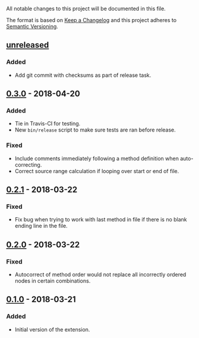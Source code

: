 All notable changes to this project will be documented in this file.

The format is based on [Keep a Changelog](http://keepachangelog.com/en/1.0.0/)
and this project adheres to [Semantic Versioning](http://semver.org/spec/v2.0.0.html).

## [unreleased]

### Added

* Add git commit with checksums as part of release task.

## [0.3.0] - 2018-04-20

### Added

* Tie in Travis-CI for testing.
* New `bin/release` script to make sure tests are ran before release.

### Fixed

* Include comments immediately following a method definition when auto-correcting.
* Correct source range calculation if looping over start or end of file.

## [0.2.1] - 2018-03-22

### Fixed

* Fix bug when trying to work with last method in file if there is no blank
  ending line in the file.

## [0.2.0] - 2018-03-22

### Fixed

* Autocorrect of method order would not replace all incorrectly ordered nodes in
  certain combinations.

## [0.1.0] - 2018-03-21

### Added

* Initial version of the extension.

[unreleased]: https://github.com/CoffeeAndCode/rubocop_method_order/compare/v0.3.0...HEAD
[0.3.0]: https://github.com/CoffeeAndCode/rubocop_method_order/compare/v0.2.1...v0.3.0
[0.2.1]: https://github.com/CoffeeAndCode/rubocop_method_order/compare/v0.2.0...v0.2.1
[0.2.0]: https://github.com/CoffeeAndCode/rubocop_method_order/compare/v0.1.0...v0.2.0
[0.1.0]: https://github.com/CoffeeAndCode/rubocop_method_order/releases/tag/v0.1.0
